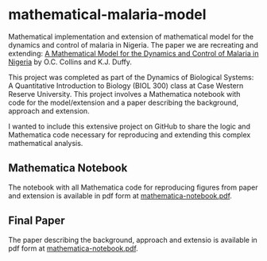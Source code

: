 # mathematical-malaria-model

Mathematical implementation and extension of mathematical model for the dynamics and control of malaria in Nigeria.
The paper we are recreating and extending: [A Mathematical Model  for the Dynamics and Control of Malaria in  Nigeria](https://www.ncbi.nlm.nih.gov/pmc/articles/PMC9661649/) by O.C. Collins and K.J. Duffy. 

This project was completed as part of the Dynamics of Biological Systems: A Quantitative Introduction to Biology (BIOL 300) class at Case Western Reserve University.
This project involves a Mathematica notebook with code for the model/extension and a paper describing the background, approach and extension.

I wanted to include this extensive project on GitHub to share the logic and Mathematica code necessary for reproducing and extending this complex mathematical analysis.

## Mathematica Notebook

The notebook with all Mathematica code for reproducing figures from paper and extension is available in pdf form at [mathematica-notebook.pdf](mathematica-notebook.pdf).

## Final Paper

The paper describing the background, approach and extensio is available in pdf form at [mathematica-notebook.pdf](mathematica-notebook.pdf).